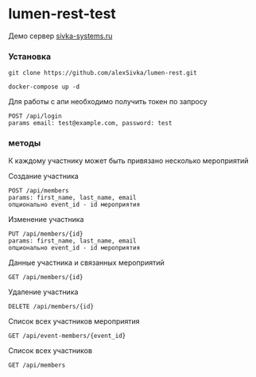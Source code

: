 # lumen-rest-test

Демо сервер [sivka-systems.ru](http://sivka-systems.ru/)


### Установка

```
git clone https://github.com/alexSivka/lumen-rest.git

docker-compose up -d
```

Для работы с апи необходимо получить токен по запросу

```
POST /api/login 
params email: test@example.com, password: test
```

### методы 

К каждому участнику может быть привязано несколько мероприятий

Создание участника

```
POST /api/members
params: first_name, last_name, email
опционально event_id - id мероприятия
```

Изменение участника

```
PUT /api/members/{id}
params: first_name, last_name, email
опционально event_id - id мероприятия
```

Данные участника и связанных мероприятий

```
GET /api/members/{id}
```

Удаление участника

```
DELETE /api/members/{id}
```

Список всех участников мероприятия

```
GET /api/event-members/{event_id}
```

Список всех участников

```
GET /api/members
```